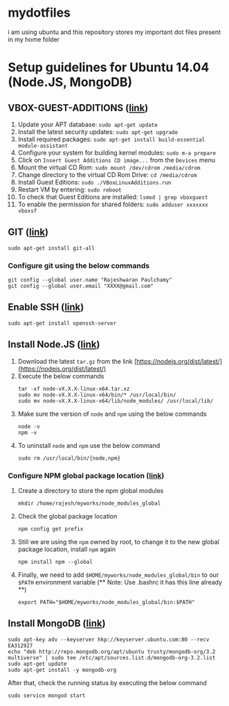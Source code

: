 # mydotfiles

i am using ubuntu and this repository stores my important dot files present in my home folder


# Setup guidelines for Ubuntu 14.04 (Node.JS, MongoDB)

## VBOX-GUEST-ADDITIONS ([link](https://mylinuxramblings.wordpress.com/2014/12/06/how-to-install-virtualbox-guest-editions-in-ubuntu-server-14-04/))
1. Update your APT database:  `sudo apt-get update`
2. Install the latest security updates:  `sudo apt-get upgrade`
3. Install required packages:  `sudo apt-get install build-essential module-assistant`
4. Configure your system for building kernel modules:  `sudo m-a prepare`
5. Click on `Insert Guest Additions CD image...` from the `Devices` menu
6. Mount the virtual CD Rom: `sudo mount /dev/cdrom /media/cdrom`
7. Change directory to the virtual CD Rom Drive: `cd /media/cdrom`
8. Install Guest Editions: `sudo ./VBoxLinuxAdditions.run`
9. Restart VM by entering: `sudo reboot`
10. To check that Guest Editions are installed: `lsmod | grep vboxguest`
11. To enable the permission for shared folders: `sudo adduser xxxxxxx vboxsf`

## GIT ([link](https://git-scm.com/book/en/v2/Getting-Started-Installing-Git))
```
sudo apt-get install git-all
```

### Configure git using the below commands
```
git config --global user.name "Rajeshwaran Paulchamy"
git config --global user.email "XXXX@gmail.com"
```

## Enable SSH ([link](http://askubuntu.com/questions/265982/unable-to-start-sshd))
```
sudo apt-get install openssh-server
```

## Install Node.JS ([link](https://codewithintent.com/how-to-install-update-and-remove-node-js-from-linux-or-ubuntu/))
1. Download the latest `tar.gz` from the link [https://nodejs.org/dist/latest/](https://nodejs.org/dist/latest/)
2. Execute the below commands 
	```
	tar -xf node-vX.X.X-linux-x64.tar.xz
	sudo mv node-vX.X.X-linux-x64/bin/* /usr/local/bin/
	sudo mv node-vX.X.X-linux-x64/lib/node_modules/ /usr/local/lib/
	```
3. Make sure the version of `node` and `npm` using the below commands
	```
	node -v
	npm -v
	```
4. To uninstall `node` and `npm` use the below command
	```
	sudo rm /usr/local/bin/{node,npm}
	````

### Configure NPM global package location ([link](https://www.sitepoint.com/beginners-guide-node-package-manager/))
1. Create a directory to store the npm global modules
	```
	mkdir /home/rajesh/myworks/node_modules_global
	```
2. Check the global package location
	```
	npm config get prefix
	```
3. Still we are using the `npm` owned by root, to change it to the new global package location, install `npm` again
	```
	npm install npm --global
	```
4. Finally, we need to add `$HOME/myworks/node_modules_global/bin` to our `$PATH` environment variable (** Note: Use .bashrc it has this line already **)
	```
	export PATH="$HOME/myworks/node_modules_global/bin:$PATH"
	```

## Install MongoDB ([link](https://codewithintent.com/how-to-install-update-and-remove-node-js-from-linux-or-ubuntu/))

```
sudo apt-key adv --keyserver hkp://keyserver.ubuntu.com:80 --recv EA312927
echo "deb http://repo.mongodb.org/apt/ubuntu trusty/mongodb-org/3.2 multiverse" | sudo tee /etc/apt/sources.list.d/mongodb-org-3.2.list
sudo apt-get update
sudo apt-get install -y mongodb-org
```
After that, check the running status by executing the below command
```
sudo service mongod start
```

